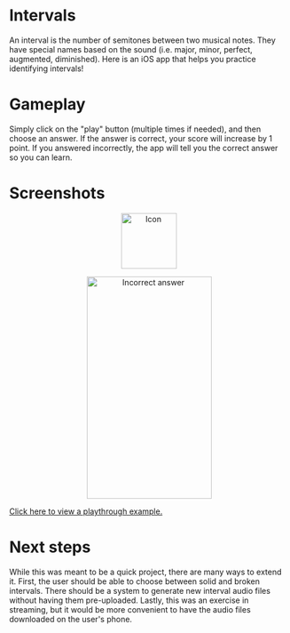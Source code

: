 # Intervals
An interval is the number of semitones between two musical notes. They have special names based on the sound (i.e. major, minor, perfect, 
augmented, diminished). Here is an iOS app that helps you practice identifying intervals! 

# Gameplay

Simply click on the "play" button (multiple times if needed), and then choose an answer. If the answer is correct, your score
will increase by 1 point. If you answered incorrectly, the app will tell you the correct answer so you can learn. 

# Screenshots

<p align="center"><img src="https://lh3.googleusercontent.com/MHxwWNsxd62OJO723ndk6XO3Hmj8O38hsy3WgawjmOgWJeLPZgQawTcS60xDBDAIF1w5AczA7N4LkFYNcVuXHcmYCPunmSCM90aD-yNFMMMmLPlvTI0MRQzSLzpy7rPz0hHp9NAfJLA6SpRSUh3WOqaMCPeGHp8bPkq77GKttEV1kqUAk33LDN0yVrLNOBIAwZrSbXquQg2nt1CBTNTUBXME_fbzWOQ8lvQLKA3P7WZb72G3g21WAtIcdKyT8UR0UNWoMWzPNoDyA0Qa28gZb-NoMDYJqeddMsmj4ewJm1ljL1Cz0j8Th6bx2ZxKSA4bTpGjRD1XLMghiNz_YBKSrLkOZ2d4MVWxdottphMBSHfWAehBiD80lVlBDV8sEkymKeonG437jZFvlHad3RngtHqRqWo5H7jEmoiISqxOmQBhuEty2MUkRTi0td5pBLL7--TTHi47xi5Nq0mA6ekITRpU2YHWlvWQL3xovOB-HnRrrThgEvlmkP4gi4VOIkMw1AdoTqNCokPc7g2wBjGCbsF2om-auDbEz4jVH-fLK2V2fKfkeV-i73nrjlbbQiMAuMZVO_Oris3VVGCOi6iN_C_9JJLgd877pVzAtS_5AnvKx7rKSfTnmYCcd599PesJXKQwX-jKsQds7w3UjI0ppi0v5sr-d_-kz-KGfdtYGrUgKt62rjTnnJQ=s120-no" alt="Icon"
	title="Icon" width="100" height="100" /></p> 
  
<p align="center"><img src="https://lh3.googleusercontent.com/DFn9mW81X07M6uL9Nh3Rz-H2vIGy3hXE3Wk4QlGqLx7mFtmTLaPWS8eQUaF8eXMVnl21ZWQLAWkr5vcewpXZB66ft-m3lqZYWNGtda0PSOOTAFI3r0wcvc6FYhrdfzvQJaquZ4fK0H6a_JcPS-f8p1E6AOEoaXvRoyBv0IB0VYaoZ-2qrNhNbeAM2ynQ_fmdcsBO8WVwDfpGyDDT8XWgDV9keWE6oyIvmu9vAelj1GeE0wi4Ytwd2i7dfobJCYJAIdXPmUmE8ae5_7zHlRLeYBM8FP2YUFDaVpPWg3UxJaKE7mHqHMKw-sKxL5cUbnKsXt6RIh1utTg20pzLwBndhD5pCvCgjeOEOFimmu8_aqhgTbyhNAkbmLtqyy888NvoILuDhZy7oYm9alnvK58pgemgyZuxHteDiJxIQDggddbReS9Vylxs9WfPG5fj8XJHfCh1Iv6jFvIm5sJEJhz1jiqICwouJERqvM4tvIpgzCHaIe_GtByEYdTeHc0nPzmlhEHQP9Djr9NhdZoITPDVTrxBu0g5djQA5nVZZ6d9lsyfw-MkJGBP9agAH5ZRgbQi53d-IHjDNK00Vu592ICNfQihMMAvx4bb_wuqCtCNcKbOgZFXaCqYDbCc_CJEwk1-sBRFeNp-hs288AN517_tWPjxUOCe8CL-3pwq0RhlgSYcWDwoKauiZZg=w690-h1224-no" alt="Incorrect answer"
	title="Incorrect answer" width="225" height="400" /></p> 
  
[Click here to view a playthrough example.](https://imgur.com/ltnkUvs)
  
# Next steps

While this was meant to be a quick project, there are many ways to extend it. First, the user should be able to choose 
between solid and broken intervals. There should be a system to generate new interval audio files without having them
pre-uploaded. Lastly, this was an exercise in streaming, but it would be more convenient to have the audio files downloaded 
on the user's phone. 
